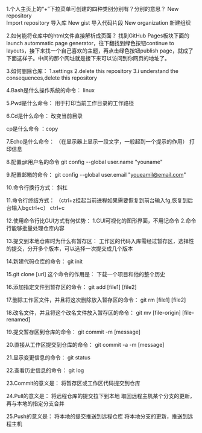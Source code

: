 1.个人主页上的“+”下拉菜单可创建的四种类别分别有？分别的意思？
New repository   
Import repository 导入库
New gist         导入代码片段
New organization 新建组织

2.如何能将仓库中的html文件直接解析成页面？
找到GitHub Pages板块下面的 launch autommatic page generator，往下翻找到绿色按钮continue to layouts，接下来找一个自己喜欢的主题，再点击绿色按钮publish page，就成了下面这样子。中间的那个网址就是接下来可以访问到你网页的地址了。


3.如何删除仓库：
1.settings
2.delete this repository
3.i understand the consequences,delete this repository

4.Bash是什么操作系统的命令：
linux

5.Pwd是什么命令：
用于打印当前工作目录的工作路径

6.Cd是什么命令：
改变当前目录

cp是什么命令 ：copy

7.Echo是什么命令：
（在显示器上显示一段文字，一般起到一个提示的作用）
打印信息

8.配置git用户名的命令
git config --global user.name "youname"

9.配置邮箱的命令：
git config --global user.email "youeamil@email.com"

10.命令行换行方式：
斜杠

11.命令行终结方式：
（ctrl+z挂起当前进程如果需要恢复到前台输入fg,恢复到后台输入bgctrl+c）
ctrl+c

12.使用命令行比GUI方式有何优势：
1.GUI可视化的图形界面，不用记命令
2.命令行能够批量处理仓库内容

13.提交到本地仓库时为什么有暂存区：
工作区的代码入库需经过暂存区，选择性的提交，分开多个版本，可以选择一次提交成几个版本


14.新建代码仓库的命令：
git init

15.git clone [url] 这个命令的作用是：
下载一个项目和他的整个历史

16.添加指定文件到暂存区的命令：
git add [file1] [file2]

17.删除工作区文件，并且将这次删除放入暂存区的命令：
git rm [file1] [file2]

18.改名文件，并且将这个改名文件放入暂存区的命令：
git mv [file-origin] [file-renamed]

19.提交暂存区到仓库的命令：
git commit -m [message]

20.直接从工作区提交到仓库的命令：
git commit -a -m [message]

21.显示变更信息的命令：
git status

22.查看历史信息的命令：
git log

23.Commit的意义是：
将暂存区或工作区代码提交到仓库

24.Pull的意义是：
将远程仓库的提交拉下到本地
取回远程主机某个分支的更新，再与本地的指定分支合并

25.Push的意义是：
将本地的提交推送到远程仓库
将本地分支的更新，推送到远程主机

